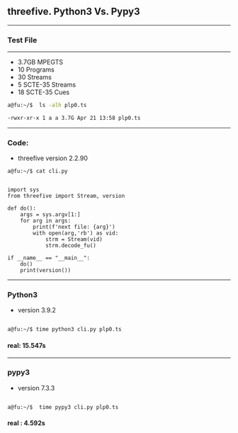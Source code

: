 ## threefive.  Python3 Vs. Pypy3


___
### Test File
___
  * 3.7GB MPEGTS
  * 10 Programs
  * 30 Streams
  * 5 SCTE-35 Streams
  * 18 SCTE-35 Cues

```sh
a@fu:~/$  ls -alh plp0.ts 

-rwxr-xr-x 1 a a 3.7G Apr 21 13:58 plp0.ts
```
___
### Code:
* threefive version 2.2.90
```python3
a@fu:~/$ cat cli.py


import sys
from threefive import Stream, version

def do():
    args = sys.argv[1:]
    for arg in args:
        print(f'next file: {arg}')
        with open(arg,'rb') as vid:
            strm = Stream(vid)
            strm.decode_fu()

if __name__ == "__main__":
    do()
    print(version())

```
___
### Python3 
* version 3.9.2
```sh

a@fu:~/$ time python3 cli.py plp0.ts
```

#### real:   15.547s



___
### pypy3 
* version 7.3.3 

```sh

a@fu:~/$  time pypy3 cli.py plp0.ts

```
#### real	:   4.592s



